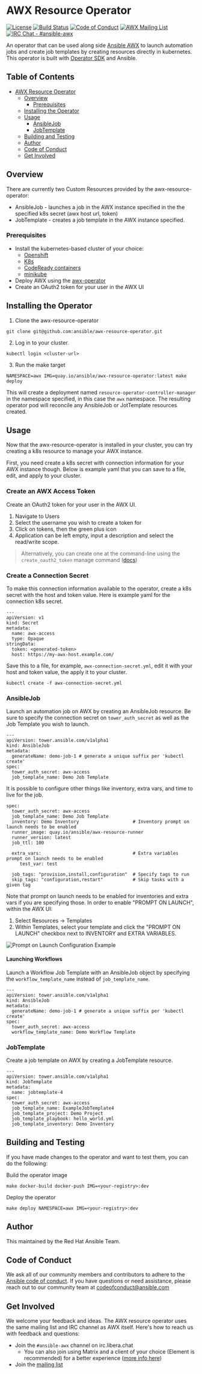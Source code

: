 # AWX Resource Operator

[![License](https://img.shields.io/badge/License-Apache%202.0-blue.svg)](https://opensource.org/licenses/Apache-2.0)
[![Build Status](https://github.com/ansible/awx-resource-operator/workflows/CI/badge.svg?event=push)](https://github.com/ansible/awx-resource-operator/actions)
[![Code of Conduct](https://img.shields.io/badge/code%20of%20conduct-Ansible-yellow.svg)](https://docs.ansible.com/ansible/latest/community/code_of_conduct.html) 
[![AWX Mailing List](https://img.shields.io/badge/mailing%20list-AWX-orange.svg)](https://groups.google.com/g/awx-project)
[![IRC Chat - #ansible-awx](https://img.shields.io/badge/IRC-%23ansible--awx-blueviolet.svg)](https://libera.chat)

An operator that can be used along side [Ansible AWX](https://github.com/ansible/awx) to launch automation jobs and create job templates by creating resources directly in kubernetes. This operator is built with [Operator SDK](https://github.com/operator-framework/operator-sdk) and Ansible.

## Table of Contents

* [AWX Resource Operator](#awx-resource-operator)
   * [Overview](#overview)
      * [Prerequisites](#prerequisites)
   * [Installing the Operator](#installing-the-operator)
   * [Usage](#usage)
      * [AnsibleJob](#ansiblejob)
      * [JobTemplate](#jobtemplate)
   * [Building and Testing](#building-and-testing)
   * [Author](#author)
   * [Code of Conduct](#code-of-conduct)
   * [Get Involved](#get-involved)

## Overview

There are currently two Custom Resources provided by the awx-resource-operator:

* AnsibleJob - launches a job in the AWX instance specified in the the specified k8s secret (awx host url, token)
* JobTemplate - creates a job template in the AWX instance specified.

### Prerequisites

* Install the kubernetes-based cluster of your choice:
  * [Openshift](https://docs.openshift.com/container-platform/4.11/installing/index.html)
  * [K8s](https://kubernetes.io/docs/setup/)
  * [CodeReady containers](https://access.redhat.com/documentation/en-us/red_hat_openshift_local/2.5)
  * [minikube](https://minikube.sigs.k8s.io/docs/start/)
* Deploy AWX using the [awx-operator](https://github.com/ansible/awx-operator#basic-install)
* Create an OAuth2 token for your user in the AWX UI


## Installing the Operator

1. Clone the awx-resource-operator

```
git clone git@github.com:ansible/awx-resource-operator.git
```

2. Log in to your cluster.

```
kubectl login <cluster-url>
```

3. Run the make target

```
NAMESPACE=awx IMG=quay.io/ansible/awx-resource-operator:latest make deploy
```

This will create a deployment named `resource-operator-controller-manager` in the namespace specified, in this case the `awx` namespace. The resulting operator pod will reconcile any AnsibleJob or JotTemplate resources created.


## Usage

Now that the awx-resource-operator is installed in your cluster, you can try creating a k8s resource to manage your AWX instance.

First, you need create a k8s secret with connection information for your AWX instance though. Below is example yaml that you can save to a file, edit, and apply to your cluster.

### Create an AWX Access Token

Create an OAuth2 token for your user in the AWX UI.

1. Navigate to Users
2. Select the username you wish to create a token for
3. Click on tokens, then the green plus icon
4. Application can be left empty, input a description and select the read/write scope.

> Alternatively, you can create one at the command-line using the `create_oauth2_token` manage command ([docs](https://docs.ansible.com/automation-controller/latest/html/administration/tower-manage.html#create-oauth2-token))

### Create a Connection Secret

To make this connection information available to the operator, create a k8s secret with the host and token value. Here is example yaml for the connection k8s secret.

```
---
apiVersion: v1
kind: Secret
metadata:
  name: awx-access
  type: Opaque
stringData:
  token: <generated-token>
  host: https://my-awx-host.example.com/
```

Save this to a file, for example, `awx-connection-secret.yml`, edit it with your host and token value, the apply it to your cluster.

```
kubectl create -f awx-connection-secret.yml
```

### AnsibleJob

Launch an automation job on AWX by creating an AnsibleJob resource. Be sure to specify the connection secret on `tower_auth_secret` as well as the Job Template you wish to launch.

```
---
apiVersion: tower.ansible.com/v1alpha1
kind: AnsibleJob
metadata:
  generateName: demo-job-1 # generate a unique suffix per 'kubectl create'
spec:
  tower_auth_secret: awx-access
  job_template_name: Demo Job Template
```

It is possible to configure other things like inventory, extra vars, and time to live for the job.

```
spec:
  tower_auth_secret: awx-access
  job_template_name: Demo Job Template
  inventory: Demo Inventory                    # Inventory prompt on launch needs to be enabled
  runner_image: quay.io/ansible/awx-resource-runner
  runner_version: latest
  job_ttl: 100

  extra_vars:                                  # Extra variables prompt on launch needs to be enabled
     test_var: test

  job_tags: "provision,install,configuration"  # Specify tags to run
  skip_tags: "configuration,restart"           # Skip tasks with a given tag
```

Note that prompt on launch needs to be enabled for inventories and extra vars if you are specifying those. In order to enable "PROMPT ON LAUNCH", within the AWX UI:

1. Select Resources -> Templates
2. Within Templates, select your template and click the "PROMPT ON LAUNCH" checkbox next to INVENTORY and EXTRA VARIABLES.

![Prompt on Launch Configuration Example](./docs/images/on-launch-configuration.png "Prompt on Launch Configuration Example")


#### Launching Workflows

Launch a Workflow Job Template with an AnsibleJob object by specifying the `workflow_template_name` instead of `job_template_name`.

```
---
apiVersion: tower.ansible.com/v1alpha1
kind: AnsibleJob
metadata:
  generateName: demo-job-1 # generate a unique suffix per 'kubectl create'
spec:
  tower_auth_secret: awx-access
  workflow_template_name: Demo Workflow Template
```

### JobTemplate

Create a job template on AWX by creating a JobTemplate resource.

```
---
apiVersion: tower.ansible.com/v1alpha1
kind: JobTemplate
metadata:
  name: jobtemplate-4
spec:
  tower_auth_secret: awx-access
  job_template_name: ExampleJobTemplate4
  job_template_project: Demo Project
  job_template_playbook: hello_world.yml
  job_template_inventory: Demo Inventory
```


## Building and Testing

If you have made changes to the operator and want to test them, you can do the following:

Build the operator image

```
make docker-build docker-push IMG=<your-registry>:dev
```

Deploy the operator

```
make deploy NAMESPACE=awx IMG=<your-registry>:dev
```

## Author

This maintained by the Red Hat Ansible Team.

## Code of Conduct

We ask all of our community members and contributors to adhere to the [Ansible code of conduct](http://docs.ansible.com/ansible/latest/community/code_of_conduct.html). If you have questions or need assistance, please reach out to our community team at [codeofconduct@ansible.com](mailto:codeofconduct@ansible.com)

## Get Involved

We welcome your feedback and ideas. The AWX resource operator uses the same mailing list and IRC channel as AWX itself. Here's how to reach us with feedback and questions:

- Join the `#ansible-awx` channel on irc.libera.chat
  * You can also join using Matrix and a client of your choice (Element is recommended) for a better experience ([more info here](https://hackmd.io/@ansible-community/community-matrix-faq))
- Join the [mailing list](https://groups.google.com/forum/#!forum/awx-project)

